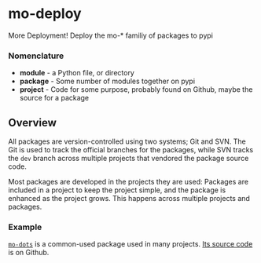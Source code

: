# mo-deploy
More Deployment!  Deploy the mo-* familiy of packages to pypi

### Nomenclature

* **module** - a Python file, or directory
* **package** - Some number of modules together on pypi
* **project** - Code for some purpose, probably found on Github, maybe the source for a package 

## Overview

All packages are version-controlled using two systems; Git and SVN. The Git is used to track the official branches for the packages, while SVN tracks the `dev` branch across multiple projects that vendored the package source code.

Most packages are developed in the projects they are used: Packages are included in a project to keep the project simple, and the package is enhanced as the project grows. This happens across multiple projects and packages.

### Example

[`mo-dots`](https://pypi.org/project/mo-dots/) is a common-used package used in many projects. [Its source code](https://github.com/klahnakoski/mo-dots) is on Github.